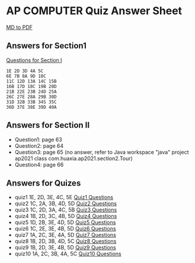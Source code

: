 # AP COMPUTER Quiz Answer Sheet

[MD to PDF](https://cloudconvert.com/md-to-pdf)

## Answers for Section1
[Questions for Section I](section1.md)

```
1E 2D 3D 4A 5C 
6E 7B 8A 9D 10C 
11C 12D 13A 14C 15B 
16B 17D 18C 19B 20D 
21B 22E 23B 24D 25A 
26C 27E 28A 29B 30D 
31D 32B 33B 34S 35C 
36D 37E 38E 39D 40A 
```
## Answers for Section II
* Question1: page 63
* Question2: page 64
* Question3: page 65 (no answer, refer to Java workspace "java" project ap2021 class com.huaxia.ap2021.section2.Tour)
* Question4: page 66
  
## Answers for Quizes
* quiz1
    1E, 2D, 3E, 4C, 5E
    [Quiz1 Questions](quiz1.md)
* quiz2
    1C, 2A, 3B, 4D, 5D
    [Quiz2 Questions](quiz2.md)
* quiz3
    1C, 2D, 3A, 4C, 5B
    [Quiz3 Questions](quiz3.md)
* quiz4
    1B, 2D, 3C, 4B, 5D
    [Quiz4 Questions](quiz4.md)
* quiz5
    1D, 2B, 3E, 4D, 5D
    [Quiz5 Questions](quiz5.md)
* quiz6
    1C, 2E, 3E, 4B, 5D
    [Quiz6 Questions](quiz6.md)
* quiz7
    1A, 2C, 3E, 4A, 5D
    [Quiz7 Questions](quiz7.md)
* quiz8
    1B, 2D, 3B, 4D, 5C
    [Quiz8 Questions](quiz8.md)
* quiz9
    1B, 2D, 3E, 4B, 5D
    [Quiz9 Questions](quiz9.md)
* quiz10
    1A, 2C, 3B, 4A, 5C
    [Quiz10 Questions](quiz10.md)

    